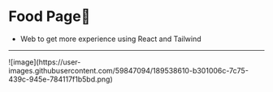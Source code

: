 # Food Page🌮
- Web to get more experience using React and Tailwind
<hr/>
![image](https://user-images.githubusercontent.com/59847094/189538610-b301006c-7c75-439c-945e-784117f1b5bd.png)
